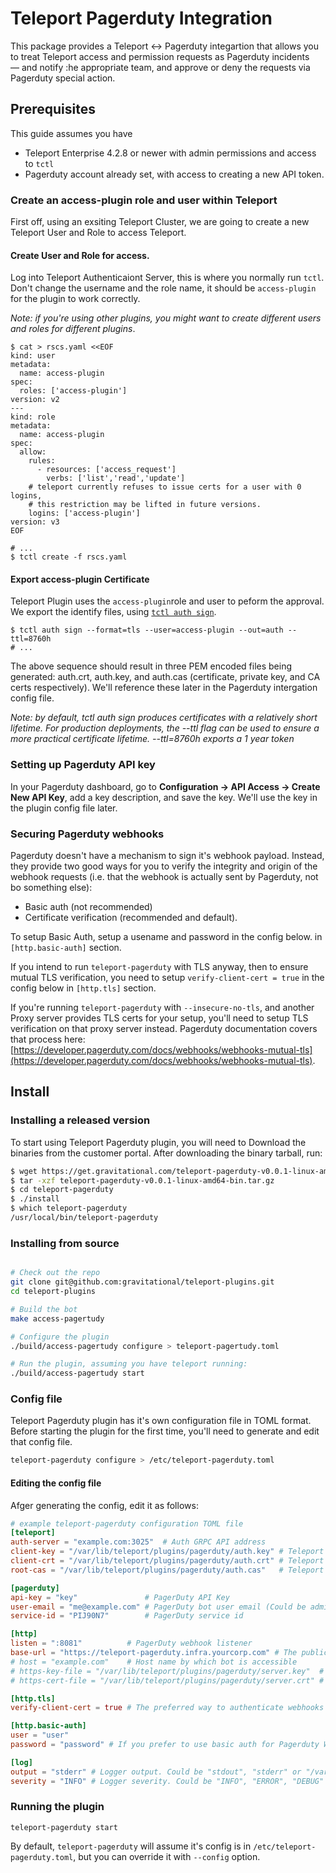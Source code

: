 # Teleport Pagerduty Integration

This package provides a Teleport <-> Pagerduty integartion that allows you to treat Teleport access and permission requests as Pagerduty incidents — and notify :he appropriate team, and approve or deny the requests via Pagerduty special action.

## Prerequisites
This guide assumes you have

* Teleport Enterprise 4.2.8 or newer with admin permissions and access to `tctl`
* Pagerduty account already set, with access to creating a new API token. 

### Create an access-plugin role and user within Teleport 
First off, using an exsiting Teleport Cluster, we are going to create a new Teleport User and Role to access Teleport.

#### Create User and Role for access. 
Log into Teleport Authenticaiont Server, this is where you normally run `tctl`. Don't change the username and the role name, it should be `access-plugin` for the plugin to work correctly.

_Note: if you're using other plugins, you might want to create different users and roles for different plugins_.

```
$ cat > rscs.yaml <<EOF
kind: user
metadata:
  name: access-plugin
spec:
  roles: ['access-plugin']
version: v2
---
kind: role
metadata:
  name: access-plugin
spec:
  allow:
    rules:
      - resources: ['access_request']
        verbs: ['list','read','update']
    # teleport currently refuses to issue certs for a user with 0 logins,
    # this restriction may be lifted in future versions.
    logins: ['access-plugin']
version: v3
EOF

# ...
$ tctl create -f rscs.yaml
```

#### Export access-plugin Certificate
Teleport Plugin uses the `access-plugin`role and user to peform the approval. We export the identify files, using [`tctl auth sign`](https://gravitational.com/teleport/docs/cli-docs/#tctl-auth-sign).

```
$ tctl auth sign --format=tls --user=access-plugin --out=auth --ttl=8760h
# ...
```

The above sequence should result in three PEM encoded files being generated: auth.crt, auth.key, and auth.cas (certificate, private key, and CA certs respectively).  We'll reference these later in the Pagerduty intergation config file.

_Note: by default, tctl auth sign produces certificates with a relatively short lifetime. For production deployments, the --ttl flag can be used to ensure a more practical certificate lifetime. --ttl=8760h exports a 1 year token_

### Setting up Pagerduty API key

In your Pagerduty dashboard, go to **Configuration -> API Access -> Create New API Key**, add a key description, and save the key. We'll use the key in the plugin config file later.


### Securing Pagerduty webhooks

Pagerduty doesn't have a mechanism to sign it's webhook payload. Instead, they provide two good ways for you to verify the integrity and origin of the webhook requests (i.e. that the webhook is actually sent by Pagerduty, not bo something else): 

- Basic auth (not recommended)
- Certificate verification (recommended and default).

To setup Basic Auth, setup a usename and password in the config below. in `[http.basic-auth]` section. 

If you intend to run `teleport-pagerduty` with TLS anyway, then to ensure mutual TLS verification, you need to setup `verify-client-cert = true` in the config below in `[http.tls]` section.

If you're running `teleport-pagerduty` with `--insecure-no-tls`, and another Proxy server provides TLS certs for your setup, you'll need to setup TLS verification on that proxy server instead. 
Pagerduty documentation covers that process here: [https://developer.pagerduty.com/docs/webhooks/webhooks-mutual-tls](https://developer.pagerduty.com/docs/webhooks/webhooks-mutual-tls).

## Install

### Installing a released version

To start using Teleport Pagerduty plugin, you will need to Download the binaries from the customer portal. After downloading the binary tarball, run:

```bash
$ wget https://get.gravitational.com/teleport-pagerduty-v0.0.1-linux-amd64-bin.tar.gz
$ tar -xzf teleport-pagerduty-v0.0.1-linux-amd64-bin.tar.gz
$ cd teleport-pagerduty
$ ./install
$ which teleport-pagerduty
/usr/local/bin/teleport-pagerduty
```


### Installing from source

```bash

# Check out the repo
git clone git@github.com:gravitational/teleport-plugins.git
cd teleport-plugins

# Build the bot
make access-pagertudy

# Configure the plugin
./build/access-pagertudy configure > teleport-pagertudy.toml

# Run the plugin, assuming you have teleport running: 
./build/access-pagertudy start
```

### Config file
Teleport Pagerduty plugin has it's own configuration file in TOML format. Before starting the plugin for the first time, you'll need to generate and edit that config file. 

```bash
teleport-pagerduty configure > /etc/teleport-pagerduty.toml
```

#### Editing the config file
Afger generating the config, edit it as follows: 

```TOML
# example teleport-pagerduty configuration TOML file
[teleport]
auth-server = "example.com:3025"  # Auth GRPC API address
client-key = "/var/lib/teleport/plugins/pagerduty/auth.key" # Teleport GRPC client secret key
client-crt = "/var/lib/teleport/plugins/pagerduty/auth.crt" # Teleport GRPC client certificate
root-cas = "/var/lib/teleport/plugins/pagerduty/auth.cas"   # Teleport cluster CA certs

[pagerduty]
api-key = "key"               # PagerDuty API Key
user-email = "me@example.com" # PagerDuty bot user email (Could be admin email)
service-id = "PIJ90N7"        # PagerDuty service id

[http]
listen = ":8081"          # PagerDuty webhook listener
base-url = "https://teleport-pagerduty.infra.yourcorp.com" # The public address of the teleport-pagerduty webhook listener. 
# host = "example.com"    # Host name by which bot is accessible
# https-key-file = "/var/lib/teleport/plugins/pagerduty/server.key"  # TLS private key
# https-cert-file = "/var/lib/teleport/plugins/pagerduty/server.crt" # TLS certificate

[http.tls]
verify-client-cert = true # The preferred way to authenticate webhooks on Pagerduty. See more: https://developer.pagerduty.com/docs/webhooks/webhooks-mutual-tls

[http.basic-auth]
user = "user"
password = "password" # If you prefer to use basic auth for Pagerduty Webhooks authentication, use this section to store user and password

[log]
output = "stderr" # Logger output. Could be "stdout", "stderr" or "/var/lib/teleport/pagerduty.log"
severity = "INFO" # Logger severity. Could be "INFO", "ERROR", "DEBUG" or "WARN".
```

### Running the plugin

```
teleport-pagerduty start
```

By default, `teleport-pagerduty` will assume it's config is in `/etc/teleport-pagerduty.toml`, but you can override it with `--config` option.
